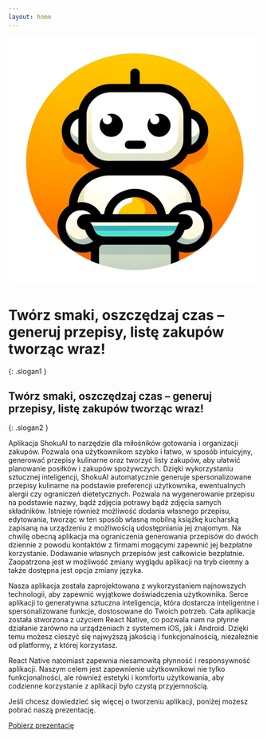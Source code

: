 ```yaml
---
layout: home
---
```


<p align="center" margin-top="0" margin-bot="0">
  <img src="assets\images\appIconMini.png" alt="appIconMini">
</p>
<h1>Twórz smaki, oszczędzaj czas – generuj przepisy, listę zakupów tworząc wraz!</h1>{: .slogan1 }
<h2>Twórz smaki, oszczędzaj czas – generuj przepisy, listę zakupów tworząc wraz!</h2>{: .slogan2 }

Aplikacja ShokuAI to narzędzie dla miłośników gotowania i organizacji zakupów. Pozwala ona użytkownikom szybko i łatwo, w sposób intuicyjny, generować przepisy kulinarne oraz tworzyć listy zakupów, aby ułatwić planowanie posiłków i zakupów spożywczych. Dzięki wykorzystaniu sztucznej inteligencji, ShokuAI automatycznie generuje spersonalizowane przepisy kulinarne na podstawie preferencji użytkownika, ewentualnych alergii czy ograniczeń dietetycznych. Pozwala na wygenerowanie przepisu na podstawie nazwy, bądź zdjęcia potrawy bądź zdjęcia samych składników. Istnieje również możliwość dodania własnego przepisu, edytowania, tworząc w ten sposób własną mobilną książkę kucharską zapisaną na urządzeniu z możliwością udostępniania jej znajomym. Na chwilę obecną aplikacja ma ograniczenia generowania przepisów do dwóch dziennie z powodu kontaktów z firmami mogącymi zapewnić jej bezpłatne korzystanie. Dodawanie własnych przepisów jest całkowicie bezpłatnie. Zaopatrzona jest w możliwość zmiany wyglądu aplikacji na tryb ciemny a także dostępna jest opcja zmiany języka. 


Nasza aplikacja została zaprojektowana z wykorzystaniem najnowszych technologii, aby zapewnić wyjątkowe doświadczenia użytkownika. Serce aplikacji to generatywna sztuczna inteligencja, która dostarcza inteligentne i spersonalizowane funkcje, dostosowane do Twoich potrzeb. Cała aplikacja została stworzona z użyciem React Native, co pozwala nam na płynne działanie zarówno na urządzeniach z systemem iOS, jak i Android. Dzięki temu możesz cieszyć się najwyższą jakością i funkcjonalnością, niezależnie od platformy, z której korzystasz.

React Native natomiast zapewnia niesamowitą płynność i responsywność aplikacji. Naszym celem jest zapewnienie użytkownikowi nie tylko funkcjonalności, ale również estetyki i komfortu użytkowania, aby codzienne korzystanie z aplikacji było czystą przyjemnością.

Jeśli chcesz dowiedzieć się więcej o tworzeniu aplikacji, poniżej możesz pobrać naszą prezentację.

<div class="center">
  <a href="{{ site.github.prezentacja_url }}" class="btnColor">Pobierz prezentację</a>
</div>